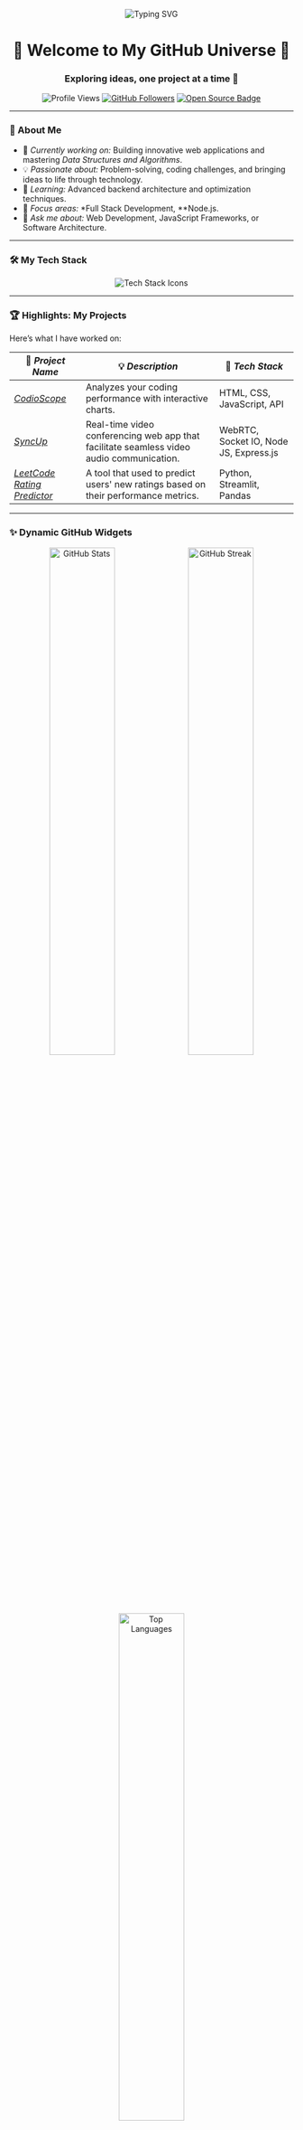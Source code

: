 <p align="center">
  <img src="https://readme-typing-svg.demolab.com?font=Fira+Code&size=24&duration=4000&pause=500&color=F77B00&width=435&lines=Hey+there!+I'm+Rahul+Jha;Software+Developer+%7C+Problem+Solver;Welcome+to+My+Coding+World!+%F0%9F%9A%80" alt="Typing SVG" />
</p>

<h1 align="center">🌟 Welcome to My GitHub Universe 🌟</h1>
<h3 align="center">Exploring ideas, one project at a time 🚀</h3>

<p align="center">
  <img src="https://komarev.com/ghpvc/?username=rkrjha02&label=Profile%20Views&color=brightgreen&style=flat-square" alt="Profile Views"/> 
  <a href="https://github.com/rkrjha02?tab=followers"><img src="https://img.shields.io/github/followers/sachiinn05?label=Followers&style=social" alt="GitHub Followers"></a>
  <a href="https://github.com/rkrjha02?tab=repositories"><img src="https://badges.frapsoft.com/os/v1/open-source.svg?v=103" alt="Open Source Badge"></a>
</p>

---

### 🎯 About Me
- 🔭 *Currently working on:* Building innovative web applications and mastering *Data Structures and Algorithms*.
- 💡 *Passionate about:* Problem-solving, coding challenges, and bringing ideas to life through technology.
- 🌱 *Learning:* Advanced backend architecture and optimization techniques.
- 🎯 *Focus areas:* *Full Stack Development, **Node.js.
- 💬 *Ask me about:* Web Development, JavaScript Frameworks, or Software Architecture.

---

### 🛠 My Tech Stack
<div align="center">
  <img src="https://skillicons.dev/icons?i=html,css,js,nodejs,express,python,postman,git,github,C/C++" alt="Tech Stack Icons" />
</div>

---

### 🏆 Highlights: My Projects
Here’s what I have worked on:

| 🌟 *Project Name*                 | 💡 *Description*                                                                                    | 🚀 *Tech Stack*                            |
|-----------------------------------|------------------------------------------------------------------------------------------------------|--------------------------------------------|
| *[CodioScope](#)*                 | Analyzes your coding performance with interactive charts.                                            | HTML, CSS, JavaScript, API                 |
| *[SyncUp](#)*                     | Real-time video conferencing web app that facilitate seamless video audio communication.             | WebRTC, Socket IO, Node JS, Express.js     |
| *[LeetCode Rating Predictor](#)*  | A tool that used to predict users' new ratings based on their performance metrics.                   | Python, Streamlit, Pandas                  |


---

### ✨ Dynamic GitHub Widgets
<p align="center">
  <img src="https://github-readme-stats.vercel.app/api?username=sachiinn05&show_icons=true&theme=tokyonight&hide_border=true" alt="GitHub Stats" width="48%"/>
  <img src="https://github-readme-streak-stats.herokuapp.com/?user=sachiinn05&theme=tokyonight&hide_border=true" alt="GitHub Streak" width="48%"/>
</p>

<p align="center">
  <img src="https://github-readme-stats.vercel.app/api/top-langs/?username=sachiinn05&layout=compact&theme=tokyonight&hide_border=true" alt="Top Languages" width="48%"/>
</p>

---

### 🌟 Fun Features
<p align="center">
  <img src="https://quotes-github-readme.vercel.app/api?type=vertical&theme=dark" alt="Inspirational Quote" />
</p>

---

### 🌍 Connect with Me
<p align="center">
  <a href="mailto:rkrjha02@gmail.com"><img src="https://img.shields.io/badge/-Gmail-D14836?style=for-the-badge&logo=gmail&logoColor=white" alt="Email"/></a>
  <a href="https://www.linkedin.com/in/rahul-jha-159803251/"><img src="https://img.shields.io/badge/-LinkedIn-0077B5?style=for-the-badge&logo=linkedin&logoColor=white" alt="LinkedIn"/></a>
  <a href="https://github.com/rkrjha02"><img src="https://img.shields.io/badge/-GitHub-181717?style=for-the-badge&logo=github&logoColor=white" alt="GitHub"/></a>
  <a href="https://leetcode.com/u/rahuljha02/"><img src="https://img.shields.io/badge/-LeetCode-FFA116?style=for-the-badge&logo=leetcode&logoColor=white" alt="LeetCode"/></a>
</p>

---

### 🧙 Fun Facts
- 💡 The best way to predict the future is to create and work in present. 
- 🐱‍💻 *Favorite Debugging Line:* console.log('It’s working...or is it? 🤔')

---

### 🎉 Let’s Build Something Great Together
> “Code is like humor. When you have to explain it, it’s bad.”

Feel free to connect or explore my projects. Let’s innovate and create impactful solutions!

